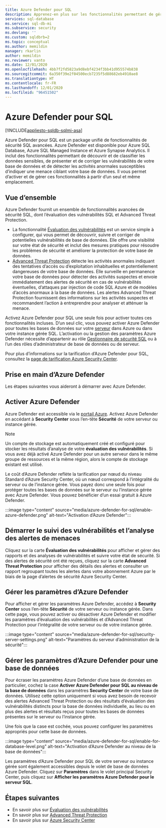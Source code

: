 ```yaml
---
title: Azure Defender pour SQL
description: Apprenez-en plus sur les fonctionnalités permettant de gérer les vulnérabilités de votre base de données et de détecter les activités anormales pouvant indiquer une menace ciblant votre base de données dans Azure SQL Database, Azure SQL Managed Instance ou Azure Synapse.
services: sql-database
ms.service: sql-db-mi
ms.subservice: security
ms.devlang: ''
ms.custom: sqldbrb=2
ms.topic: conceptual
ms.author: memildin
manager: rkarlin
author: memildin
ms.reviewer: vanto
ms.date: 12/01/2020
ms.openlocfilehash: 4bb7f2fd5823a9d8ebf4234f3bb41d955574b838
ms.sourcegitcommit: 6a350f39e2f04500ecb7235f5d88682eb4910ae8
ms.translationtype: HT
ms.contentlocale: fr-FR
ms.lasthandoff: 12/01/2020
ms.locfileid: "96451502"
---
```

# <a name="azure-defender-for-sql"></a>Azure Defender pour SQL
[!INCLUDE[appliesto-sqldb-sqlmi-asa](../includes/appliesto-sqldb-sqlmi-asa.md)]


Azure Defender pour SQL est un package unifié de fonctionnalités de sécurité SQL avancées. Azure Defender est disponible pour Azure SQL Database, Azure SQL Managed Instance et Azure Synapse Analytics. Il inclut des fonctionnalités permettant de découvrir et de classifier les données sensibles, de présenter et de corriger les vulnérabilités de votre base de données et de détecter les activités anormales susceptibles d’indiquer une menace ciblant votre base de données. Il vous permet d’activer et de gérer ces fonctionnalités à partir d’un seul et même emplacement.

## <a name="overview"></a>Vue d’ensemble

Azure Defender fournit un ensemble de fonctionnalités avancées de sécurité SQL, dont l’évaluation des vulnérabilités SQL et Advanced Threat Protection.
- La fonctionnalité [Évaluation des vulnérabilités](sql-vulnerability-assessment.md) est un service simple à configurer, qui vous permet de découvrir, suivre et corriger de potentielles vulnérabilités de base de données. Elle offre une visibilité sur votre état de sécurité et inclut des mesures pratiques pour résoudre les problèmes de sécurité et améliorer la protection de votre base de données.
- [Advanced Threat Protection](threat-detection-overview.md) détecte les activités anormales indiquant des tentatives d’accès ou d’exploitation inhabituelles et potentiellement dangereuses de votre base de données. Elle surveille en permanence votre base de données pour détecter des activités suspectes et envoie immédiatement des alertes de sécurité en cas de vulnérabilités éventuelles, d’attaques par injection de code SQL Azure et de modèles d’accès anormaux à la base de données. Les alertes Advanced Threat Protection fournissent des informations sur les activités suspectes et recommandent l’action à entreprendre pour analyser et atténuer la menace.

Activez Azure Defender pour SQL une seule fois pour activer toutes ces fonctionnalités incluses. D’un seul clic, vous pouvez activer Azure Defender pour toutes les bases de données sur votre [serveur](logical-servers.md) dans Azure ou dans votre instance gérée SQL. L’activation ou la gestion des paramètres Azure Defender nécessite d’appartenir au rôle [Gestionnaire de sécurité SQL](../../role-based-access-control/built-in-roles.md#sql-security-manager) ou à l’un des rôles d’administrateur de base de données ou de serveur.

Pour plus d’informations sur la tarification d’Azure Defender pour SQL, consultez la [page de tarification Azure Security Center](https://azure.microsoft.com/pricing/details/security-center/).

## <a name="getting-started-with-azure-defender"></a>Prise en main d’Azure Defender

Les étapes suivantes vous aideront à démarrer avec Azure Defender.

## <a name="enable-azure-defender"></a>Activer Azure Defender

Azure Defender est accessible via le [portail Azure](https://portal.azure.com). Activez Azure Defender en accédant à **Security Center** sous l’en-tête **Sécurité** de votre serveur ou instance gérée.

> [!NOTE]
> Un compte de stockage est automatiquement créé et configuré pour stocker les résultats d’analyse de votre **évaluation des vulnérabilités**. Si vous avez déjà activé Azure Defender pour un autre serveur dans le même groupe de ressources et la même région, alors le compte de stockage existant est utilisé.
>
> Le coût d’Azure Defender reflète la tarification par nœud du niveau Standard d’Azure Security Center, où un nœud correspond à l’intégralité du serveur ou de l’instance gérée. Vous payez donc une seule fois pour protéger toutes les bases de données sur le serveur ou l’instance gérée avec Azure Defender. Vous pouvez bénéficier d’un essai gratuit à Azure Defender.

:::image type="content" source="media/azure-defender-for-sql/enable-azure-defender.png" alt-text="Activation d’Azure Defender":::

## <a name="start-tracking-vulnerabilities-and-investigating-threat-alerts"></a>Démarrer le suivi des vulnérabilités et l’analyse des alertes de menaces

Cliquez sur la carte **Évaluation des vulnérabilités** pour afficher et gérer des rapports et des analyses de vulnérabilités et suivre votre état de sécurité. Si des alertes de sécurité ont été reçues, cliquez sur la carte **Advanced Threat Protection** pour afficher des détails des alertes et consulter un rapport regroupant toutes les alertes dans votre abonnement Azure par le biais de la page d’alertes de sécurité Azure Security Center.

## <a name="manage-azure-defender-settings"></a>Gérer les paramètres d’Azure Defender

Pour afficher et gérer les paramètres Azure Defender, accédez à **Security Center** sous l’en-tête **Sécurité** de votre serveur ou instance gérée. Dans cette page, vous pouvez activer ou désactiver Azure Defender et modifier les paramètres d’évaluation des vulnérabilités et d’Advanced Threat Protection pour l’intégralité de votre serveur ou de votre instance gérée.

:::image type="content" source="media/azure-defender-for-sql/security-server-settings.png" alt-text="Paramètres du serveur d’administration de la sécurité":::

## <a name="manage-azure-defender-settings-for-a-database"></a>Gérer les paramètres d’Azure Defender pour une base de données

Pour écraser les paramètres Azure Defender d’une base de données en particulier, cochez la case **Activer Azure Defender pour SQL au niveau de la base de données** dans les paramètres **Security Center** de votre base de données. Utilisez cette option uniquement si vous avez besoin de recevoir des alertes Advanced Threat Protection ou des résultats d’évaluation des vulnérabilités distincts pour la base de données individuelle, au lieu ou en plus des alertes et résultats reçus pour toutes les bases de données présentes sur le serveur ou l’instance gérée.

Une fois que la case est cochée, vous pouvez configurer les paramètres appropriés pour cette base de données.

:::image type="content" source="media/azure-defender-for-sql/enable-for-database-level.png" alt-text="Activation d’Azure Defender au niveau de la base de données":::

Les paramètres d’Azure Defender pour SQL de votre serveur ou instance gérée sont également accessibles depuis le volet de base de données Azure Defender. Cliquez sur **Paramètres** dans le volet principal Security Center, puis cliquez sur **Afficher les paramètres Azure Defender pour le serveur SQL**.

## <a name="next-steps"></a>Étapes suivantes

- En savoir plus sur [Évaluation des vulnérabilités](sql-vulnerability-assessment.md)
- En savoir plus sur [Advanced Threat Protection](threat-detection-configure.md)
- En savoir plus sur [Azure Security Center](../../security-center/security-center-introduction.md)